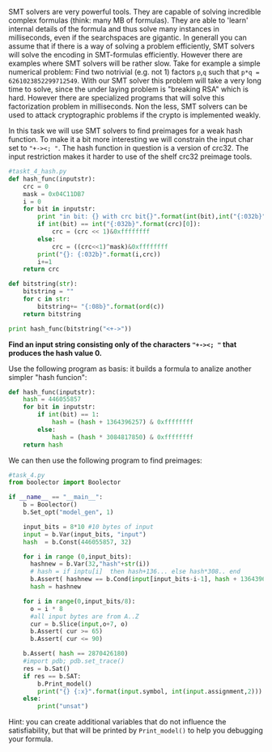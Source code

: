 SMT solvers are very powerful tools. They are capable of solving incredible
complex formulas (think: many MB of formulas). They are able to 'learn'
internal details of the formula and thus solve many instances in milliseconds,
even if the searchspaces are gigantic. In generall you can assume
that if there is a way of solving a problem efficiently, SMT solvers will
solve the encoding in SMT-formulas efficiently. However there are examples where SMT solvers
will be rather slow. Take for example a simple numerical problem: Find two
notrivial (e.g. not 1) factors `p`,`q` such that `p*q = 6261023852299712549`. With
our SMT solver this problem will take a very long time to solve, since the
under laying problem is "breaking RSA" which is hard. However there are
specialized programs that will solve this factorization problem in
milliseconds.  Non the less, SMT solvers can be used to attack cryptographic
problems if the crypto is implemented weakly. 

In this task we will use SMT
solvers to find preimages for a weak hash function. To make it a bit more
interesting we will constrain the input char set to `"+-><; "`. The hash
function in question is a version of crc32. The input restriction makes it harder
to use of the shelf crc32 preimage tools.

```python
#taskt_4_hash.py
def hash_func(inputstr):
    crc = 0
    mask = 0x04C11DB7
    i = 0
    for bit in inputstr:
        print "in bit: {} with crc bit{}".format(int(bit),int("{:032b}".format(crc)[0]))
        if int(bit) == int("{:032b}".format(crc)[0]):
            crc = (crc << 1)&0xffffffff
        else:
            crc = ((crc<<1)^mask)&0xffffffff
        print("{}: {:032b}".format(i,crc))
        i+=1
    return crc

def bitstring(str):
    bitstring = ""
    for c in str:
        bitstring+= "{:08b}".format(ord(c))
    return bitstring

print hash_func(bitstring("<+->"))
```


__Find an input string consisting only of the characters `"+-><; "` that produces
the hash value 0.__


Use the following program as basis: it builds a formula to analize another
simpler "hash funcion":

```python
def hash_func(inputstr):
    hash = 446055857
    for bit in inputstr:
        if int(bit) == 1:
            hash = (hash + 1364396257) & 0xffffffff
        else:
            hash = (hash * 3084817850) & 0xffffffff
    return hash
```

We can then use the following program to find preimages:

```python
#task_4.py
from boolector import Boolector

if __name__ == "__main__":
    b = Boolector() 
    b.Set_opt("model_gen", 1)

    input_bits = 8*10 #10 bytes of input
    input = b.Var(input_bits, "input")
    hash  = b.Const(446055857, 32)

    for i in range (0,input_bits):
      hashnew = b.Var(32,"hash"+str(i))
      # hash = if inptu[i]  then hash+136... else hash*308.. end
      b.Assert( hashnew == b.Cond(input[input_bits-i-1], hash + 1364396257, hash*3084817850  ) )
      hash = hashnew

    for i in range(0,input_bits/8):
      o = i * 8
      #all input bytes are from A..Z
      cur = b.Slice(input,o+7, o)
      b.Assert( cur >= 65)
      b.Assert( cur <= 90)

    b.Assert( hash == 2870426180)
    #import pdb; pdb.set_trace()
    res = b.Sat()
    if res == b.SAT:
        b.Print_model()
        print("{} {:x}".format(input.symbol, int(input.assignment,2)))
    else: 
        print("unsat")
```

Hint: you can create additional variables that do not influence the
satisfiability, but that will be printed by `Print_model()` to help you
debugging your formula.
